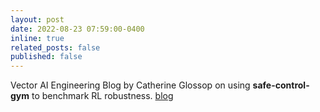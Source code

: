 ```yaml
---
layout: post
date: 2022-08-23 07:59:00-0400
inline: true
related_posts: false
published: false
---
```


Vector AI Engineering Blog by Catherine Glossop on using **safe-control-gym** to benchmark RL robustness. [blog](https://vectorinstitute.ai/2022/08/23/vector-ai-engineering-blog-benchmarking-robustness-of-reinforcement-learning-approaches-using-safe-control-gym/)